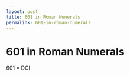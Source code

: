 ```yaml
---
layout: post
title: 601 in Roman Numerals
permalink: 601-in-roman-numerals
---
```


# 601 in Roman Numerals

601 = DCI
